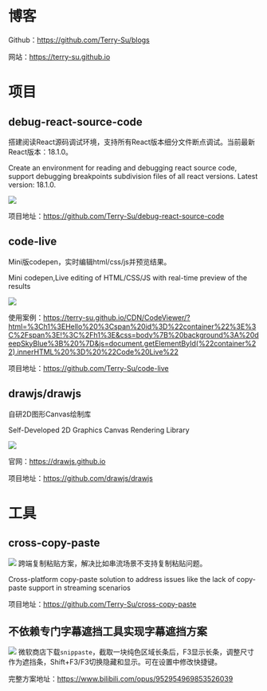 # 博客
Github：https://github.com/Terry-Su/blogs

网站：https://terry-su.github.io

# 项目
## debug-react-source-code
搭建阅读React源码调试环境，支持所有React版本细分文件断点调试。当前最新React版本：18.1.0。 

Create an environment for reading and debugging react source code, support debugging breakpoints subdivision files of all react versions. Latest version: 18.1.0.

![](https://camo.githubusercontent.com/2594250333f1b628cf4668604ddfeb7d393fc07a29309ef3256ed1449531bd9e/68747470733a2f2f74657272792d73752e6769746875622e696f2f64656275672d72656163742d736f757263652d636f64652f6578616d706c652f6173736574732f6578616d706c652d31382e312e302e706e67)

项目地址：https://github.com/Terry-Su/debug-react-source-code


## code-live
Mini版codepen，实时编辑html/css/js并预览结果。

Mini codepen,Live editing of HTML/CSS/JS with real-time preview of the results

![](https://terry-su.github.io/CDN/images/Snipaste_2025-01-17_22-34-01-3.jpg)

使用案例：https://terry-su.github.io/CDN/CodeViewer/?html=%3Ch1%3EHello%20%3Cspan%20id%3D%22container%22%3E%3C%2Fspan%3E!%3C%2Fh1%3E&css=body%7B%20background%3A%20deepSkyBlue%3B%20%7D&js=document.getElementById(%22container%22).innerHTML%20%3D%20%22Code%20Live%22

项目地址：https://github.com/Terry-Su/code-live


## drawjs/drawjs
自研2D图形Canvas绘制库 

Self-Developed 2D Graphics Canvas Rendering Library

![](https://terry-su.github.io/CDN/images/Snipaste_2025-01-18_00-12-45.jpg)


官网：https://drawjs.github.io

项目地址：https://github.com/drawjs/drawjs



# 工具
## cross-copy-paste
![](https://terry-su.github.io/CDN/images/Snipaste_2025-01-17_22-34-01.jpg)
跨端复制粘贴方案，解决比如串流场景不支持复制粘贴问题。

Cross-platform copy-paste solution to address issues like the lack of copy-paste support in streaming scenarios

项目地址：https://github.com/Terry-Su/cross-copy-paste



## 不依赖专门字幕遮挡工具实现字幕遮挡方案
![](https://terry-su.github.io/CDN/images/Snipaste_2025-01-17_22-59-46.jpg)
微软商店下载`snippaste`，截取一块纯色区域长条后，F3显示长条，调整尺寸作为遮挡条，Shift+F3/F3切换隐藏和显示。可在设置中修改快捷键。

完整方案地址：https://www.bilibili.com/opus/952954969853526039

